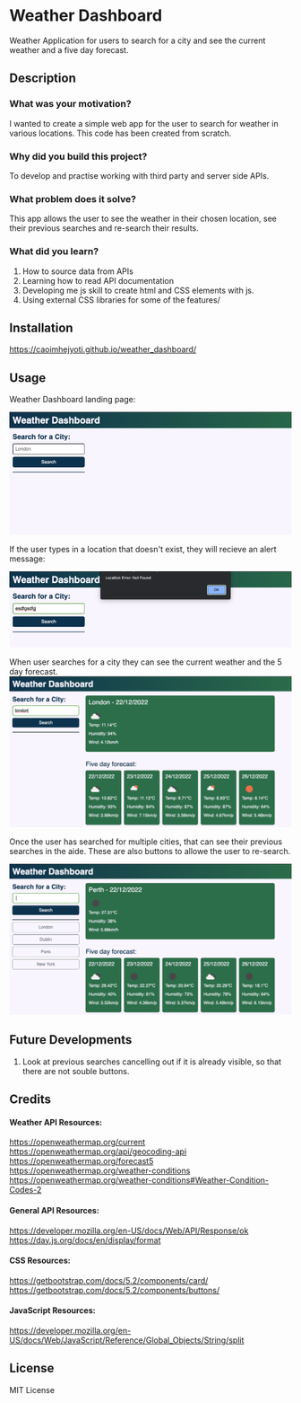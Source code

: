 # Weather Dashboard
Weather Application for users to search for a city and see the current weather and a five day forecast.

## Description
### What was your motivation?
I wanted to create a simple web app for the user to search for weather in various locations. This code has been created from scratch.

### Why did you build this project?
To develop and practise working with third party and server side APIs.

### What problem does it solve?
This app allows the user to see the weather in their chosen location, see their previous searches and re-search their results.

### What did you learn?
1. How to source data from APIs
2. Learning how to read API documentation
3. Developing me js skill to create html and CSS elements with js.
4. Using external CSS libraries for some of the features/ 

## Installation
https://caoimhejyoti.github.io/weather_dashboard/

## Usage
Weather Dashboard landing page:

![Weather Dashboard - asks user to search for a city](develop/img/weather-dashboard-landingpage.png)


If the user types in a location that doesn't exist, they will recieve an alert message:

![Weather Dashboard - alert message reading: Location Error - not found](develop/img/weather-dashboard-error-locationunknown.png)

When user searches for a city they can see the current weather and the 5 day forecast.
![Weather Dashboard - Current weather and 5 day forecast for London visible for user to see.](develop/img/weather-dashboard-initial-search.png)


Once the user has searched for multiple cities, that can see their previous searches in the aide. These are also buttons to allowe the user to re-search.


![Weather Dashboard - Current weather and 5 day forecast for multiple other cities visible in the main body of site as well as previous searches visible in the aside.](develop/img/weather-dashboard--previous-search.png)
 

## Future Developments
1. Look at previous searches cancelling out if it is already visible, so that there are not souble buttons. 


## Credits
#### Weather API Resources:
https://openweathermap.org/current
https://openweathermap.org/api/geocoding-api
https://openweathermap.org/forecast5
https://openweathermap.org/weather-conditions
https://openweathermap.org/weather-conditions#Weather-Condition-Codes-2

#### General API Resources:
https://developer.mozilla.org/en-US/docs/Web/API/Response/ok
https://day.js.org/docs/en/display/format

#### CSS Resources:
https://getbootstrap.com/docs/5.2/components/card/
https://getbootstrap.com/docs/5.2/components/buttons/

#### JavaScript Resources:
https://developer.mozilla.org/en-US/docs/Web/JavaScript/Reference/Global_Objects/String/split

## License
MIT License